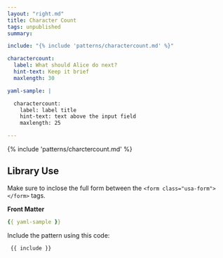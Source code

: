 ```yaml
---
layout: "right.md"
title: Character Count
tags: unpublished
summary:

include: "{% include 'patterns/charactercount.md' %}"

charactercount:
  label: What should Alice do next?
  hint-text: Keep it brief
  maxlength: 30

yaml-sample: |

  charactercount:
    label: label title
    hint-text: text above the input field
    maxlength: 25 

---
```


{% include 'patterns/charctercount.md' %}

## Library Use
Make sure to inclose the full form between the `<form class="usa-form"> </form>` tags.

**Front Matter**
``` yml
{{ yaml-sample }}
```


Include the pattern using this code:

``` markdown
 {{ include }}
```
